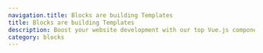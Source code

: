 ```yaml
---
navigation.title: Blocks are building Templates
title: Blocks are building Templates
description: Boost your website development with our top Vue.js components, designed to enhance your stunning websites.
category: blocks
---
```


<BlockGallery />
